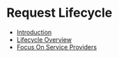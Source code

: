 # Request Lifecycle

- [Introduction](#introduction)
- [Lifecycle Overview](#lifecycle-overview)
- [Focus On Service Providers](#focus-on-service-providers)